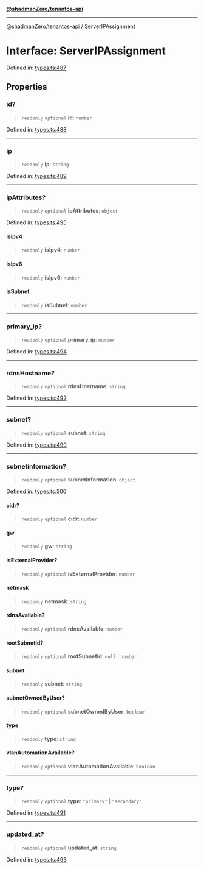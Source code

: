 [**@shadmanZero/tenantos-api**](../README.md)

***

[@shadmanZero/tenantos-api](../globals.md) / ServerIPAssignment

# Interface: ServerIPAssignment

Defined in: [types.ts:487](https://github.com/shadmanZero/tenantos-api/blob/507575e6d82ab5e3b8a10f708778a3645f250cd6/src/types.ts#L487)

## Properties

### id?

> `readonly` `optional` **id**: `number`

Defined in: [types.ts:488](https://github.com/shadmanZero/tenantos-api/blob/507575e6d82ab5e3b8a10f708778a3645f250cd6/src/types.ts#L488)

***

### ip

> `readonly` **ip**: `string`

Defined in: [types.ts:489](https://github.com/shadmanZero/tenantos-api/blob/507575e6d82ab5e3b8a10f708778a3645f250cd6/src/types.ts#L489)

***

### ipAttributes?

> `readonly` `optional` **ipAttributes**: `object`

Defined in: [types.ts:495](https://github.com/shadmanZero/tenantos-api/blob/507575e6d82ab5e3b8a10f708778a3645f250cd6/src/types.ts#L495)

#### isIpv4

> `readonly` **isIpv4**: `number`

#### isIpv6

> `readonly` **isIpv6**: `number`

#### isSubnet

> `readonly` **isSubnet**: `number`

***

### primary\_ip?

> `readonly` `optional` **primary\_ip**: `number`

Defined in: [types.ts:494](https://github.com/shadmanZero/tenantos-api/blob/507575e6d82ab5e3b8a10f708778a3645f250cd6/src/types.ts#L494)

***

### rdnsHostname?

> `readonly` `optional` **rdnsHostname**: `string`

Defined in: [types.ts:492](https://github.com/shadmanZero/tenantos-api/blob/507575e6d82ab5e3b8a10f708778a3645f250cd6/src/types.ts#L492)

***

### subnet?

> `readonly` `optional` **subnet**: `string`

Defined in: [types.ts:490](https://github.com/shadmanZero/tenantos-api/blob/507575e6d82ab5e3b8a10f708778a3645f250cd6/src/types.ts#L490)

***

### subnetinformation?

> `readonly` `optional` **subnetinformation**: `object`

Defined in: [types.ts:500](https://github.com/shadmanZero/tenantos-api/blob/507575e6d82ab5e3b8a10f708778a3645f250cd6/src/types.ts#L500)

#### cidr?

> `readonly` `optional` **cidr**: `number`

#### gw

> `readonly` **gw**: `string`

#### isExternalProvider?

> `readonly` `optional` **isExternalProvider**: `number`

#### netmask

> `readonly` **netmask**: `string`

#### rdnsAvailable?

> `readonly` `optional` **rdnsAvailable**: `number`

#### rootSubnetId?

> `readonly` `optional` **rootSubnetId**: `null` \| `number`

#### subnet

> `readonly` **subnet**: `string`

#### subnetOwnedByUser?

> `readonly` `optional` **subnetOwnedByUser**: `boolean`

#### type

> `readonly` **type**: `string`

#### vlanAutomationAvailable?

> `readonly` `optional` **vlanAutomationAvailable**: `boolean`

***

### type?

> `readonly` `optional` **type**: `"primary"` \| `"secondary"`

Defined in: [types.ts:491](https://github.com/shadmanZero/tenantos-api/blob/507575e6d82ab5e3b8a10f708778a3645f250cd6/src/types.ts#L491)

***

### updated\_at?

> `readonly` `optional` **updated\_at**: `string`

Defined in: [types.ts:493](https://github.com/shadmanZero/tenantos-api/blob/507575e6d82ab5e3b8a10f708778a3645f250cd6/src/types.ts#L493)
